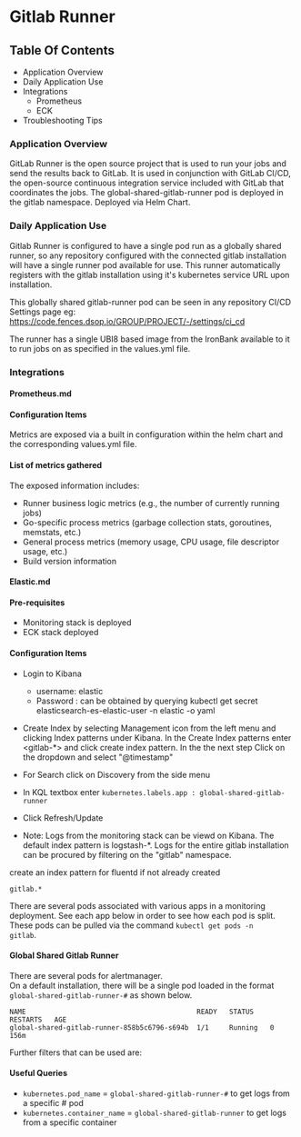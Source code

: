 # Gitlab Runner

## Table Of Contents

- Application Overview
- Daily Application Use
- Integrations
    - Prometheus
    - ECK
- Troubleshooting Tips

### Application Overview

GitLab Runner is the open source project that is used to run your jobs and send the results back to GitLab. It is used in conjunction with GitLab CI/CD, the open-source continuous integration service included with GitLab that coordinates the jobs.
The global-shared-gitlab-runner pod is deployed in the gitlab namespace.
Deployed via Helm Chart.

### Daily Application Use

Gitlab Runner is configured to have a single pod run as a globally shared runner, so any repository configured with the connected gitlab installation will have a single runner pod available for use. This runner automatically registers with the gitlab installation using it's kubernetes service URL upon installation.

This globally shared gitlab-runner pod can be seen in any repository CI/CD Settings page eg:
https://code.fences.dsop.io/GROUP/PROJECT/-/settings/ci_cd

The runner has a single UBI8 based image from the IronBank available to it to run jobs on as specified in the values.yml file.

### Integrations

#### Prometheus.md

#### Configuration Items

Metrics are exposed via a built in configuration within the helm chart and the corresponding values.yml file.

#### List of metrics gathered

The exposed information includes:
  - Runner business logic metrics (e.g., the number of currently running jobs)
  - Go-specific process metrics (garbage collection stats, goroutines, memstats, etc.)
  - General process metrics (memory usage, CPU usage, file descriptor usage, etc.)
  - Build version information 

#### Elastic.md

#### Pre-requisites
- Monitoring stack is deployed
- ECK stack deployed

#### Configuration Items

- Login to Kibana
  - username: elastic
  - Password : can be obtained by querying kubectl get secret elasticsearch-es-elastic-user -n elastic -o yaml
- Create Index by  selecting Management icon from the left menu and  clicking Index patterns under Kibana.  In the Create Index patterns enter <gitlab-*> and click create index pattern.  In the the next step Click on the dropdown and select "@timestamp"

- For Search click on Discovery from the side menu

- In KQL textbox enter `kubernetes.labels.app : global-shared-gitlab-runner`

- Click Refresh/Update

- Note: Logs from the monitoring stack can be viewd on Kibana. The default index pattern is logstash-*. Logs for the entire gitlab installation can be procured by filtering on the "gitlab" namespace.

create an index pattern for fluentd if not already created
```
gitlab.*
```

There are several pods associated with various apps in a monitoring deployment.
See each app below in order to see how each pod is split.
These pods can be pulled via the command <code>kubectl get pods -n gitlab</code>.

#### Global Shared Gitlab Runner
There are several pods for alertmanager.   
On a default installation, there will be a single pod loaded in the format <code>global-shared-gitlab-runner-#</code> as shown below.
```
NAME                                          READY   STATUS    RESTARTS   AGE
global-shared-gitlab-runner-858b5c6796-s694b  1/1     Running   0          156m
```
Further filters that can be used are:

#### Useful Queries

- `kubernetes.pod_name`   = `global-shared-gitlab-runner-#` to get logs from a specific # pod
- `kubernetes.container_name` = `global-shared-gitlab-runner` to get logs from a specific container
